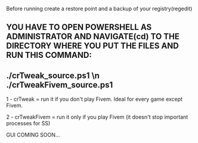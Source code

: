 Before running create a restore point and a backup of your registry(regedit)

YOU HAVE TO OPEN POWERSHELL AS ADMINISTRATOR AND NAVIGATE(cd) TO THE DIRECTORY WHERE YOU PUT THE FILES AND RUN THIS COMMAND:
-----------------------------------------------------------------------------------------------------------------------
./crTweak_source.ps1 \n
./crTweakFivem_source.ps1
-----------------------------------------------------------------------------------------------------------------------

1 - crTweak = run it if you don't play Fivem. Ideal for every game except Fivem.

2 - crTweakFivem = run it only if you play Fivem (it doesn't stop important processes for SS)

GUI COMING SOON...
